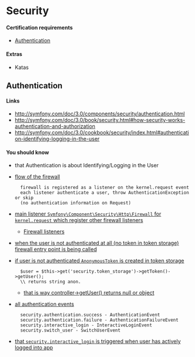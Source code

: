 # Security

#### Certification requirements

* [Authentication](#authentication)

#### Extras

* Katas

## Authentication <a id="authentication"></a>

#### Links

* <http://symfony.com/doc/3.0/components/security/authentication.html>
* <http://symfony.com/doc/3.0/book/security.html#how-security-works-authentication-and-authorization>
* <http://symfony.com/doc/3.0/cookbook/security/index.html#authentication-identifying-logging-in-the-user>

#### You should know

* that Authentication is about Identifying/Logging in the User
* [flow of the firewall][a-3]
		
		firewall is registered as a listener on the kernel.request event
		each listener authenticate a user, throw AuthenticationException or skip 
		(no authentication information on Request)
* [main listener `Symfony\Component\Security\Http\Firewall` for `kernel.request` which register other firewall listeners][a-4]
	* [Firewall listeners][a-5]
* [when the user is not authenticated at all (no token in token storage) firewall entry point is being called][a-6]
* [if user is not authenticated `AnonymousToken` is created in token storage][a-7]

		$user = $this->get('security.token_storage')->getToken()->getUser();
		\\ returns string anon.
		
	* [	that is way controller->getUser() returns null or object][a-8]
* [all authentication events][a-1]
	
		security.authentication.success - AuthenticationEvent
		security.authentication.failure - AuthenticationFailureEvent
		security.interactive_login - InteractiveLoginEvent
		security.switch_user - SwitchUserEvent
	
* [that `security.interactive_login` is triggered when user has actively logged into app][a-2]

[a-1]: http://symfony.com/doc/3.0/components/security/authentication.html#authentication-events
[a-2]: http://symfony.com/doc/3.0/components/security/authentication.html#security-events
[a-3]: https://symfony.com/doc/3.0/components/security/firewall.html#flow-firewall-authentication-authorization
[a-4]: http://api.symfony.com/3.0/Symfony/Component/Security/Http/Firewall.html
[a-5]: https://github.com/symfony/security-http/tree/3.0/Firewall
[a-6]: https://symfony.com/doc/3.0/components/security/firewall.html#entry-points
[a-7]: https://github.com/symfony/security-http/blob/3.0/Firewall/AnonymousAuthenticationListener.php
[a-8]: https://github.com/symfony/framework-bundle/blob/3.0/Controller/Controller.php#L324